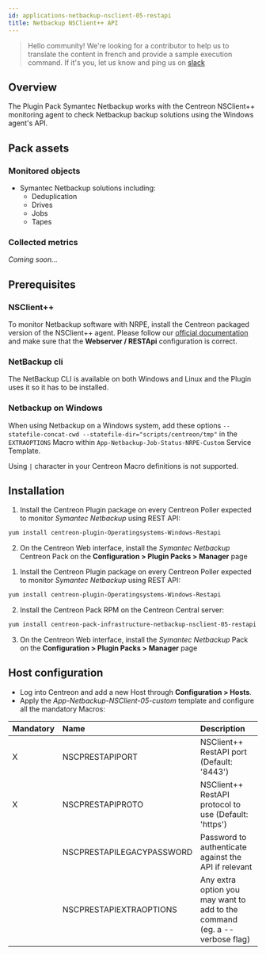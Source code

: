 ```yaml
---
id: applications-netbackup-nsclient-05-restapi
title: Netbackup NSClient++ API
---
```


> Hello community! We're looking for a contributor to help us to translate the 
content in french and provide a sample execution command. If it's you, let us 
know and ping us on [slack](https://centreon.slack.com)

## Overview 

The Plugin Pack Symantec Netbackup works with the Centreon NSClient++ monitoring agent 
to check Netbackup backup solutions using the Windows agent's API. 

## Pack assets

### Monitored objects

* Symantec Netbackup solutions including:
    * Deduplication
    * Drives
    * Jobs
    * Tapes

### Collected metrics

*Coming soon...*

## Prerequisites

### NSClient++

To monitor Netbackup software with NRPE, install the Centreon packaged version 
of the NSClient++ agent. Please follow our [official documentation](../tutorials/centreon-nsclient-tutorial.html) 
and make sure that the **Webserver / RESTApi** configuration is correct. 

### NetBackup cli

The NetBackup CLI is available on both Windows and Linux and the Plugin uses it so it
has to be installed.

### Netbackup on Windows

When using Netbackup on a Windows system, add these options `--statefile-concat-cwd
--statefile-dir="scripts/centreon/tmp"` in the `EXTRAOPTIONS` Macro within
`App-Netbackup-Job-Status-NRPE-Custom` Service Template. 

Using `|` character in your Centreon Macro definitions is not supported.

## Installation 

<!--DOCUSAURUS_CODE_TABS-->

<!--Online IMP Licence & IT-100 Editions-->

1. Install the Centreon Plugin package on every Centreon Poller expected to monitor *Symantec Netbackup* using REST API:

```bash
yum install centreon-plugin-Operatingsystems-Windows-Restapi
```

2. On the Centreon Web interface, install the *Symantec Netbackup* Centreon Pack on the **Configuration > Plugin Packs > Manager** page

<!--Offline IMP License-->

1. Install the Centreon Plugin package on every Centreon Poller expected to monitor *Symantec Netbackup* using REST API:

```bash
yum install centreon-plugin-Operatingsystems-Windows-Restapi
```

2. Install the Centreon Pack RPM on the Centreon Central server:

```bash
yum install centreon-pack-infrastructure-netbackup-nsclient-05-restapi
```

3. On the Centreon Web interface, install the *Symantec Netbackup* Pack on the **Configuration > Plugin Packs > Manager** page

<!--END_DOCUSAURUS_CODE_TABS-->

## Host configuration

* Log into Centreon and add a new Host through **Configuration > Hosts**.
* Apply the *App-Netbackup-NSClient-05-custom* template and configure all the mandatory Macros:

| Mandatory | Name                      | Description                                                                |
|:----------|:--------------------------|:-------------------------------------------------------------------------- |
| X         | NSCPRESTAPIPORT           | NSClient++ RestAPI port (Default: '8443')                                  |
| X         | NSCPRESTAPIPROTO          | NSClient++ RestAPI protocol to use (Default: 'https')                      |
|           | NSCPRESTAPILEGACYPASSWORD | Password to authenticate against the API if relevant                       |
|           | NSCPRESTAPIEXTRAOPTIONS   | Any extra option you may want to add to the command (eg. a --verbose flag) |
